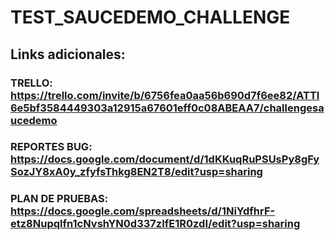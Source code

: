 # TEST_SAUCEDEMO_CHALLENGE

## Links adicionales:

### TRELLO: https://trello.com/invite/b/6756fea0aa56b690d7f6ee82/ATTI6e5bf3584449303a12915a67601eff0c08ABEAA7/challengesaucedemo

### REPORTES BUG: https://docs.google.com/document/d/1dKKuqRuPSUsPy8gFySozJY8xA0y_zfyfsThkg8EN2T8/edit?usp=sharing

### PLAN DE PRUEBAS: https://docs.google.com/spreadsheets/d/1NiYdfhrF-etz8Nupqlfn1cNvshYN0d337zIfE1R0zdI/edit?usp=sharing
